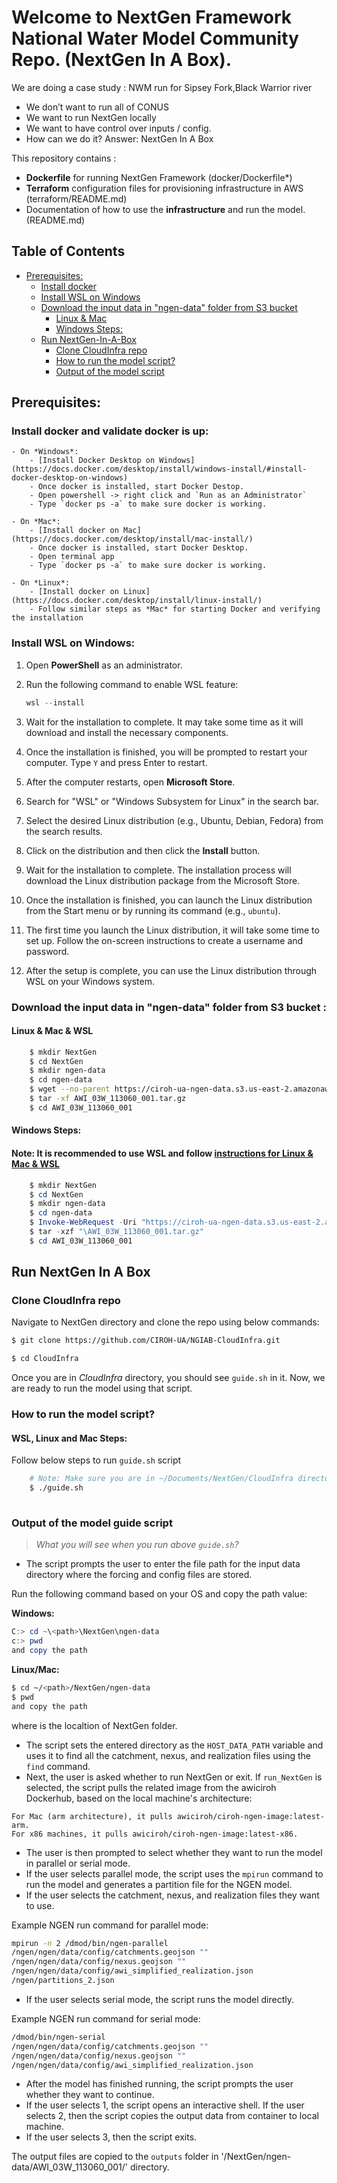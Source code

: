 # Welcome to NextGen Framework National Water Model Community Repo. (NextGen In A Box).

We are doing a case study : NWM run for Sipsey Fork,Black Warrior river
- We don’t want to run all of CONUS
- We want to run NextGen locally
- We want to have control over inputs / config.
- How can we do it? Answer: NextGen In A Box

This repository contains :
- **Dockerfile** for running NextGen Framework (docker/Dockerfile*)
- **Terraform** configuration files for provisioning infrastructure in AWS (terraform/README.md)
- Documentation of how to use the **infrastructure** and run the model. (README.md)

## Table of Contents
* [Prerequisites:](#prerequisites-)
    + [Install docker](#install-docker-)
    + [Install WSL on Windows](#Install-WSL-on-Windows-)
    + [Download the input data in "ngen-data" folder from S3 bucket ](#download-the-input-data-in--ngen-data--folder-from-s3-bucket--)
      - [Linux & Mac](#linux---mac)
      - [Windows Steps:](#windows-steps-)
  * [Run NextGen-In-A-Box](#run-nextgen-in-a-box)
    + [Clone CloudInfra repo](#clone-cloudinfra-repo)
    + [How to run the model script?](#how-to-run-the-model-script-)
    + [Output of the model script](#output-of-the-model-script)


## Prerequisites:

### Install docker and validate docker is up:
    - On *Windows*:
        - [Install Docker Desktop on Windows](https://docs.docker.com/desktop/install/windows-install/#install-docker-desktop-on-windows)
        - Once docker is installed, start Docker Destop.
        - Open powershell -> right click and `Run as an Administrator` 
        - Type `docker ps -a` to make sure docker is working.
    
    - On *Mac*:
        - [Install docker on Mac](https://docs.docker.com/desktop/install/mac-install/) 
        - Once docker is installed, start Docker Desktop.
        - Open terminal app
        - Type `docker ps -a` to make sure docker is working.
        
    - On *Linux*:
        - [Install docker on Linux](https://docs.docker.com/desktop/install/linux-install/)
        - Follow similar steps as *Mac* for starting Docker and verifying the installation

### Install WSL on Windows:

1. Open **PowerShell** as an administrator.

2. Run the following command to enable WSL feature:
    ```powershell
    wsl --install
    ```

3. Wait for the installation to complete. It may take some time as it will download and install the necessary components.

4. Once the installation is finished, you will be prompted to restart your computer. Type `Y` and press Enter to restart.

5. After the computer restarts, open **Microsoft Store**.

6. Search for "WSL" or "Windows Subsystem for Linux" in the search bar.

7. Select the desired Linux distribution (e.g., Ubuntu, Debian, Fedora) from the search results.

8. Click on the distribution and then click the **Install** button.

9. Wait for the installation to complete. The installation process will download the Linux distribution package from the Microsoft Store.

10. Once the installation is finished, you can launch the Linux distribution from the Start menu or by running its command (e.g., `ubuntu`).

11. The first time you launch the Linux distribution, it will take some time to set up. Follow the on-screen instructions to create a username and password.

12. After the setup is complete, you can use the Linux distribution through WSL on your Windows system.

    
### Download the input data in "ngen-data" folder from S3 bucket :

#### Linux & Mac & WSL

```bash   
    $ mkdir NextGen
    $ cd NextGen
    $ mkdir ngen-data
    $ cd ngen-data
    $ wget --no-parent https://ciroh-ua-ngen-data.s3.us-east-2.amazonaws.com/AWI-001/AWI_03W_113060_001.tar.gz
    $ tar -xf AWI_03W_113060_001.tar.gz 
    $ cd AWI_03W_113060_001
```


#### Windows Steps:
#### Note: It is recommended to use WSL and follow [instructions for Linux & Mac & WSL](#Linux-&-Mac-&-WSL-)

```powershell  
    $ mkdir NextGen
    $ cd NextGen
    $ mkdir ngen-data
    $ cd ngen-data
    $ Invoke-WebRequest -Uri "https://ciroh-ua-ngen-data.s3.us-east-2.amazonaws.com/AWI-001/AWI_03W_113060_001.tar.gz"
    $ tar -xzf "\AWI_03W_113060_001.tar.gz"
    $ cd AWI_03W_113060_001
```

## Run NextGen In A Box

### Clone CloudInfra repo

Navigate to NextGen directory and clone the repo using below commands:

```bash
$ git clone https://github.com/CIROH-UA/NGIAB-CloudInfra.git

$ cd CloudInfra
```  
Once you are in *CloudInfra* directory, you should see `guide.sh` in it. Now, we are ready to run the model using that script. 

### How to run the model script?

#### WSL, Linux and Mac Steps:
Follow below steps to run `guide.sh` script 
```bash
    # Note: Make sure you are in ~/Documents/NextGen/CloudInfra directory
    $ ./guide.sh   
    
```
### Output of the model guide script

>*What you will see when you run above `guide.sh`?*

- The script prompts the user to enter the file path for the input data directory where the forcing and config files are stored. 

Run the following command based on your OS and copy the path value:

 **Windows:**
```powershell
C:> cd ~\<path>\NextGen\ngen-data
c:> pwd
and copy the path
```

 **Linux/Mac:**
```bash
$ cd ~/<path>/NextGen/ngen-data
$ pwd
and copy the path

```
where <path> is the localtion of NextGen folder.
    
- The script sets the entered directory as the `HOST_DATA_PATH` variable and uses it to find all the catchment, nexus, and realization files using the `find` command.
- Next, the user is asked whether to run NextGen or exit. If `run_NextGen` is selected, the script pulls the related image from the awiciroh Dockerhub, based on the local machine's architecture:
```
For Mac (arm architecture), it pulls awiciroh/ciroh-ngen-image:latest-arm.
For x86 machines, it pulls awiciroh/ciroh-ngen-image:latest-x86.
```

- The user is then prompted to select whether they want to run the model in parallel or serial mode.
- If the user selects parallel mode, the script uses the `mpirun` command to run the model and generates a partition file for the NGEN model.
- If the user selects the catchment, nexus, and realization files they want to use.

Example NGEN run command for parallel mode: 
```bash
mpirun -n 2 /dmod/bin/ngen-parallel 
/ngen/ngen/data/config/catchments.geojson "" 
/ngen/ngen/data/config/nexus.geojson "" 
/ngen/ngen/data/config/awi_simplified_realization.json 
/ngen/partitions_2.json
```
- If the user selects serial mode, the script runs the model directly.

Example NGEN run command for serial mode: 
```bash
/dmod/bin/ngen-serial 
/ngen/ngen/data/config/catchments.geojson "" 
/ngen/ngen/data/config/nexus.geojson "" 
/ngen/ngen/data/config/awi_simplified_realization.json
```
- After the model has finished running, the script prompts the user whether they want to continue.
- If the user selects 1, the script opens an interactive shell. If the user selects 2, then the script copies the output data from container to local machine.
- If the user selects 3, then the script exits.

The output files are copied to the `outputs` folder in '/NextGen/ngen-data/AWI_03W_113060_001/' directory.
